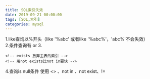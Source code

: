 ```yaml
---
title: SQL索引失效
date: 2019-09-21 00:00:00
tags: [SQL,索引]
categories: mysql
---
```

1.like查询以%开头（like '%abc' 或者like '%abc%'，'abc%'不会失效）  
2.条件查询有 or
3.
 <!-- in 放弃子表的索引 -->
    <!-- exists 放弃主表的索引 -->
    <!-- 用not exists比not in要快 -->

4.查询is null条件
使用 <> 、not in 、not exist、!=